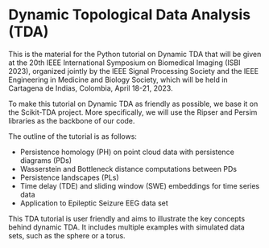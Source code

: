 # Dynamic Topological Data Analysis (TDA)

This is the material for the Python tutorial on Dynamic TDA that will be given at the 20th IEEE International Symposium on Biomedical Imaging (ISBI 2023), organized jointly by the IEEE Signal Processing Society and the IEEE Engineering in Medicine and Biology Society, which will be held in Cartagena de Indias, Colombia, April 18-21, 2023.

To make this tutorial on Dynamic TDA as friendly as possible, we base it on the Scikit-TDA project. More specifically, we will use the Ripser and Persim libraries as the backbone of our code.

The outline of the tutorial is as follows:
- Persistence homology (PH) on point cloud data with persistence diagrams (PDs)
- Wasserstein and Bottleneck distance computations between PDs
- Persistence landscapes (PLs)
- Time delay (TDE) and sliding window (SWE) embeddings for time series data
- Application to Epileptic Seizure EEG data set

This TDA tutorial is user friendly and aims to illustrate the key concepts behind dynamic TDA. It includes multiple examples with simulated data sets, such as the sphere or a torus.